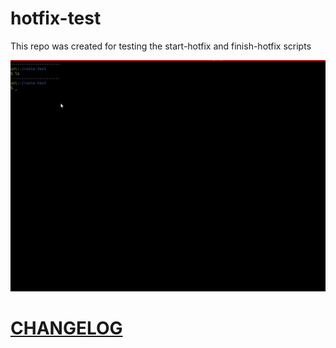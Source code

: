 # hotfix-test

This repo was created for testing the start-hotfix and finish-hotfix scripts


![](rosie-demo.gif)


# [CHANGELOG](CHANGELOG.md)
